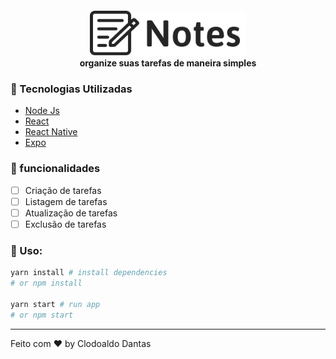 <h4 align="center">
  <img src="./mobile/src/assets/logo@3x.png" width="250px" /><br>
  <b>organize suas tarefas de maneira simples</b>
</h4>

### :rocket: Tecnologias Utilizadas
- [Node Js](https://nodejs.org/en/)
- [React](https://pt-br.reactjs.org/)
- [React Native](https://reactnative.dev/)
- [Expo](https://expo.io/)

### :pencil: funcionalidades
- [ ] Criação de tarefas
- [ ] Listagem de tarefas
- [ ] Atualização de tarefas
- [ ] Exclusão de tarefas

### :wrench: Uso:
```bash
yarn install # install dependencies
# or npm install

yarn start # run app
# or npm start
```
---
Feito com ❤️ by Clodoaldo Dantas
